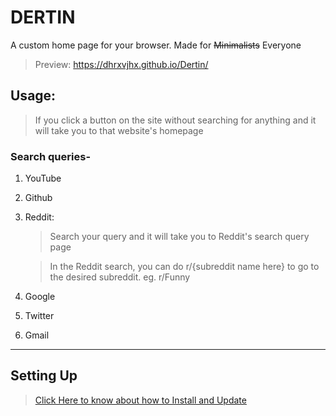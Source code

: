 # DERTIN

A custom home page for your browser. Made for ~~Minimalists~~ Everyone

> Preview: https://dhrxvjhx.github.io/Dertin/

## Usage:

> If you click a button on the site without searching for anything and it will take you to that website's homepage

### Search queries-

1. YouTube
2. Github
3. Reddit:

   > Search your query and it will take you to Reddit's search query page

   > In the Reddit search, you can do r/{subreddit name here} to go to the desired subreddit. eg. r/Funny

4. Google
5. Twitter
6. Gmail

---

## Setting Up
> [Click Here to know about how to Install and Update ](https://github.com/dhrxvjhx/Dertin/wiki/Installation-Update)

